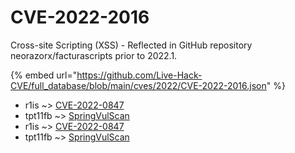 # CVE-2022-2016

Cross-site Scripting (XSS) - Reflected in GitHub repository neorazorx/facturascripts prior to 2022.1.

{% embed url="https://github.com/Live-Hack-CVE/full_database/blob/main/cves/2022/CVE-2022-2016.json" %}


* r1is ~> [CVE-2022-0847](https://www.alice-snow.ru/2022/database/cve-2022-2016/cve-2022-0847-r1is)
* tpt11fb ~> [SpringVulScan](https://www.alice-snow.ru/2022/database/cve-2022-2016/springvulscan-tpt11fb)
* r1is ~> [CVE-2022-0847](https://www.alice-snow.ru/2022/database/cve-2022-2016/cve-2022-0847-r1is)
* tpt11fb ~> [SpringVulScan](https://www.alice-snow.ru/2022/database/cve-2022-2016/springvulscan-tpt11fb)